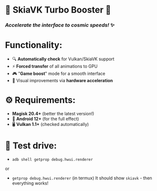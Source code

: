 # 🚀 SkiaVK Turbo Booster 🚀 
### *Accelerate the interface to cosmic speeds!* ✨  
# **Functionality:**
- 🔍 **Automatically check** for Vulkan/SkiaVK support
- ⚡ **Forced transfer** of all animations to GPU
- 🎮 "**Game boost**" mode for a smooth interface
- 🌈 Visual improvements via **hardware acceleration** 
# ⚙️ **Requirements:** 
- **Magisk 20.4+** (better the latest version!)
- 🤖 **Android 12+** (for the full effect)
- 🖥️ **Vulkan 1.1+** (checked automatically)

# **🌈 Test drive:** 

- ```adb shell getprop debug.hwui.renderer```

or
 
- ```getprop debug.hwui.renderer``` (in termux)
It should show `skiavk` - then everything works!
